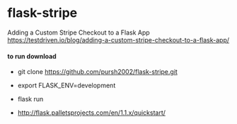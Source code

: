 # flask-stripe
Adding a Custom Stripe Checkout to a Flask App
https://testdriven.io/blog/adding-a-custom-stripe-checkout-to-a-flask-app/


#### to run download 
- git clone https://github.com/pursh2002/flask-stripe.git

- export FLASK_ENV=development
- flask run
- http://flask.palletsprojects.com/en/1.1.x/quickstart/


